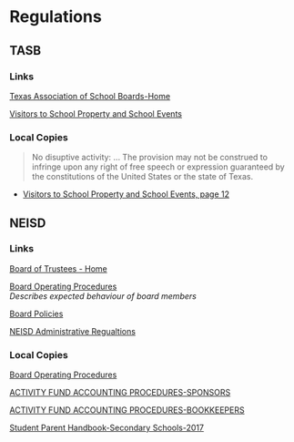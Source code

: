 # Regulations

## TASB
### Links
[Texas Association of School Boards-Home](https://www.tasb.org/home.aspx)

[Visitors to School Property and School Events](https://www.tasb.org/services/legal-services/tasb-school-law-esource/community/documents/visitors-to-school-property-and-school-events.pdf)
### Local Copies

> No disuptive activity: ... The provision may not be construed to infringe upon any right of free speech or expression guaranteed by the constitutions of the United States or the state of Texas.

* [Visitors to School Property and School Events, page 12](https://oakstreetfalls.github.io/Regulations/visitors-to-school-property-and-school-events%20modified.pdf#page=12)

## NEISD
### Links
[Board of Trustees - Home](https://www.neisd.net/Page/980)

[Board Operating Procedures](https://www.neisd.net/cms/lib/TX02215002/Centricity/Domain/274/Board%20Operating%20Procedures%2011.19.2020.pdf)  
_Describes expected behaviour of board members_

[Board Policies](https://pol.tasb.org/Home/Index/179)
    
[NEISD Administrative Regualtions](https://www.neisd.net/Page/10007)

### Local Copies
[Board Operating Procedures](https://oakstreetfalls.github.io/Regulations/Board%20Operating%20Procedures%2011.19.2020.pdf)

[ACTIVITY FUND ACCOUNTING PROCEDURES-SPONSORS](https://oakstreetfalls.github.io/Regulations/Manual%20NEISD%20ACTIVITY%20FUND%20ACCOUNTING%20PROCEDURES-INFORMATION%20FOR%20SPONSORS%20.pdf)

[ACTIVITY FUND ACCOUNTING PROCEDURES-BOOKKEEPERS](https://oakstreetfalls.github.io/Regulations/Manual%20NEISD%20SAF:CAF%20ACCOUNTING%20PROCEDURES%20MANUAL%20for%20Bookkeepers.pdf)

[Student Parent Handbook-Secondary Schools-2017](https://oakstreetfalls.github.io/Regulations/Manual%20NEISD%202017%20Student%20Parent%20Handbook%20Secondary%20Schools.pdf)
